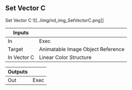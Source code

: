 ## Set Vector C
Set Vector C
![[../img/nd_img_SetVectorC.png]]

|Inputs||
|--|--|
| In | Exec |
| Target | Animatable Image Object Reference |
| In Vector C | Linear Color Structure |

|Outputs||
|--|--|
| Out | Exec |
